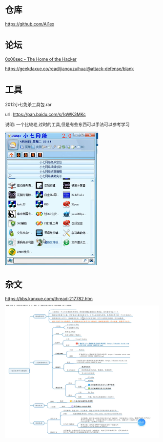 # 仓库



https://github.com/Al1ex





# 论坛

[0x00sec - The Home of the Hacker](https://0x00sec.org/)

https://geekdaxue.co/read/jianouzuihuai@attack-defense/blank



# 工具



2012小七免杀工具包.rar

url:  https://pan.baidu.com/s/1qWK3MKc

说明: 一个比较老,过时的工具,但是有些东西可以手法可以参考学习

![image-20230726113736523](img/image-20230726113736523.png)

# 杂文

https://bbs.kanxue.com/thread-217782.htm



![image-20230727163300231](img/image-20230727163300231.png)
